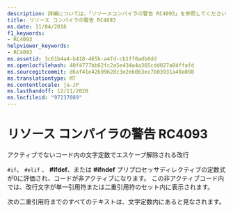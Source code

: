 ```yaml
---
description: 詳細については、「リソースコンパイラの警告 RC4093」を参照してください。
title: リソース コンパイラの警告 RC4093
ms.date: 11/04/2016
f1_keywords:
- RC4093
helpviewer_keywords:
- RC4093
ms.assetid: 3c61b4a4-b418-465b-a4fd-cb1ff0adb8dd
ms.openlocfilehash: 40f4777bb62fc2a5e434a4a365cdd027a04ffafd
ms.sourcegitcommit: d6af41e42699628c3e2e6063ec7b03931a49a098
ms.translationtype: MT
ms.contentlocale: ja-JP
ms.lasthandoff: 12/11/2020
ms.locfileid: "97237089"
---
```

# <a name="resource-compiler-warning-rc4093"></a>リソース コンパイラの警告 RC4093

アクティブでないコード内の文字定数でエスケープ解除される改行

`#if`、 `#elif` 、 **#Ifdef**、または **#ifndef** プリプロセッサディレクティブの定数式が0に評価され、コードが非アクティブになります。 この非アクティブコード内では、改行文字が単一引用符または二重引用符のセット内に表示されます。

次の二重引用符までのすべてのテキストは、文字定数内にあると見なされます。
